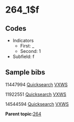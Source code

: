 # 264\_1$f

## Codes

-   Indicators
    -   First: \_
    -   Second: 1
-   Subfield: f

## Sample bibs

11447994 [Quicksearch](https://search.library.yale.edu/catalog/11447994) [VXWS](http://prodorbis.library.yale.edu:7014/vxws/GetHoldingsService?bibId=11447994)

11922551 [Quicksearch](https://search.library.yale.edu/catalog/11922551) [VXWS](http://prodorbis.library.yale.edu:7014/vxws/GetHoldingsService?bibId=11922551)

14544594 [Quicksearch](https://search.library.yale.edu/catalog/14544594) [VXWS](http://prodorbis.library.yale.edu:7014/vxws/GetHoldingsService?bibId=14544594)

**Parent topic:**[264](../../tags/264/264.md)

